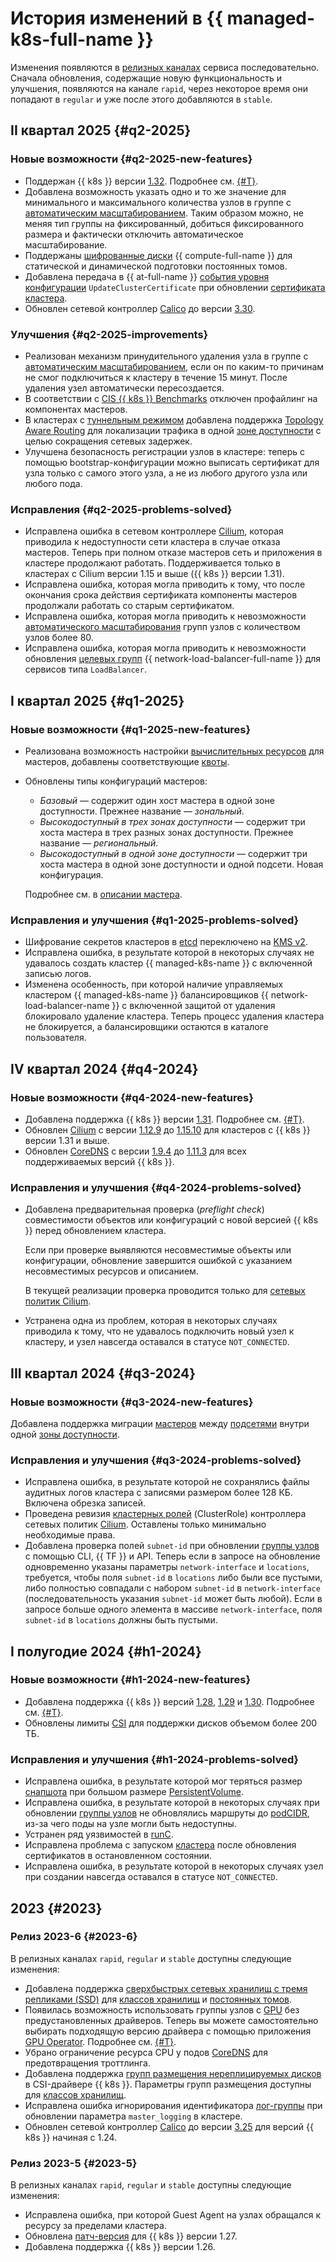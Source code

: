 # История изменений в {{ managed-k8s-full-name }}

Изменения появляются в [релизных каналах](./concepts/release-channels-and-updates.md) сервиса последовательно. Сначала обновления, содержащие новую функциональность и улучшения, появляются на канале `rapid`, через некоторое время они попадают в `regular` и уже после этого добавляются в `stable`.

## II квартал 2025 {#q2-2025}

### Новые возможности {#q2-2025-new-features}

* Поддержан {{ k8s }} версии [1.32](https://github.com/kubernetes/kubernetes/blob/master/CHANGELOG/CHANGELOG-1.32.md). Подробнее см. [{#T}](./concepts/release-channels-and-updates.md).
* Добавлена возможность указать одно и то же значение для минимального и максимального количества узлов в группе с [автоматическим масштабированием](./concepts/node-group/cluster-autoscaler.md). Таким образом можно, не меняя тип группы на фиксированный, добиться фиксированного размера и фактически отключить автоматическое масштабирование.
* Поддержаны [шифрованные диски](./concepts/volume.md#encrypted-disks) {{ compute-full-name }} для статической и динамической подготовки постоянных томов.
* Добавлена передача в {{ at-full-name }} [события уровня конфигурации](./at-ref.md#control-plane-events) `UpdateClusterCertificate` при обновлении [сертификата кластера](./concepts/release-channels-and-updates.md#certificates).
* Обновлен сетевой контроллер [Calico](./concepts/network-policy.md#calico) до версии [3.30](https://github.com/projectcalico/calico/blob/release-v3.30/release-notes/v3.30.0-release-notes.md).

### Улучшения {#q2-2025-improvements}

* Реализован механизм принудительного удаления узла в группе с [автоматическим масштабированием](./concepts/node-group/cluster-autoscaler.md), если он по каким-то причинам не смог подключиться к кластеру в течение 15 минут. После удаления узел автоматически пересоздается.
* В соответствии с [CIS {{ k8s }} Benchmarks](https://www.cisecurity.org/benchmark/kubernetes) отключен профайлинг на компонентах мастеров.
* В кластерах с [туннельным режимом](./concepts/network-policy.md#cilium) добавлена поддержка [Topology Aware Routing](https://kubernetes.io/docs/concepts/services-networking/topology-aware-routing/) для локализации трафика в одной [зоне доступности](../overview/concepts/geo-scope.md) с целью сокращения сетевых задержек.
* Улучшена безопасность регистрации узлов в кластере: теперь с помощью bootstrap-конфигурации можно выписать сертификат для узла только с самого этого узла, а не из любого другого узла или любого пода.

### Исправления {#q2-2025-problems-solved}

* Исправлена ошибка в сетевом контроллере [Cilium](./concepts/network-policy.md#cilium), которая приводила к недоступности сети кластера в случае отказа мастеров. Теперь при полном отказе мастеров сеть и приложения в кластере продолжают работать. Поддерживается только в кластерах с Cilium версии 1.15 и выше ({{ k8s }} версии 1.31).
* Исправлена ошибка, которая могла приводить к тому, что после окончания срока действия сертификата компоненты мастеров продолжали работать со старым сертификатом.
* Исправлена ошибка, которая могла приводить к невозможности [автоматического масштабирования](./concepts/node-group/cluster-autoscaler.md) групп узлов с количеством узлов более 80.
* Исправлена ошибка, которая могла приводить к невозможности обновления [целевых групп](../network-load-balancer/concepts/target-resources.md) {{ network-load-balancer-full-name }} для сервисов типа `LoadBalancer`.

## I квартал 2025 {#q1-2025}

### Новые возможности {#q1-2025-new-features}

* Реализована возможность настройки [вычислительных ресурсов](./concepts/index.md#master-resources) для мастеров, добавлены соответствующие [квоты](./concepts/limits.md#managed-k8s-quotas).
* Обновлены типы конфигураций мастеров: 
  * _Базовый_ — содержит один хост мастера в одной зоне доступности. Прежнее название — _зональный_.
  * _Высокодоступный в трех зонах доступности_ — содержит три хоста мастера в трех разных зонах доступности. Прежнее название — _региональный_.
  * _Высокодоступный в одной зоне доступности_ — содержит три хоста мастера в одной зоне доступности и одной подсети. Новая конфигурация.

  Подробнее см. в [описании мастера](./concepts/index.md#master).

### Исправления и улучшения {#q1-2025-problems-solved}

* Шифрование секретов кластеров в [etcd](https://kubernetes.io/docs/concepts/architecture/#etcd) переключено на [KMS v2](https://kubernetes.io/docs/tasks/administer-cluster/kms-provider/#kms-v2).
* Исправлена ошибка, в результате которой в некоторых случаях не удавалось создать кластер {{ managed-k8s-name }} с включенной записью логов.
* Изменена особенность, при которой наличие управляемых кластером {{ managed-k8s-name }} балансировщиков {{ network-load-balancer-name }} с включенной защитой от удаления блокировало удаление кластера. Теперь процесс удаления кластера не блокируется, а балансировщики остаются в каталоге пользователя.

## IV квартал 2024 {#q4-2024}

### Новые возможности {#q4-2024-new-features}

* Добавлена поддержка {{ k8s }} версии [1.31](https://github.com/kubernetes/kubernetes/blob/master/CHANGELOG/CHANGELOG-1.31.md). Подробнее см. [{#T}](./concepts/release-channels-and-updates.md).
* Обновлен [Cilium](https://cilium.io/) с версии [1.12.9](https://github.com/cilium/cilium/releases/tag/v1.12.9) до [1.15.10](https://github.com/cilium/cilium/releases/tag/v1.15.10) для кластеров с {{ k8s }} версии 1.31 и выше.
* Обновлен [CoreDNS](https://coredns.io/) с версии [1.9.4](https://github.com/coredns/coredns/releases/tag/v1.9.4) до [1.11.3](https://github.com/coredns/coredns/releases/tag/v1.11.3) для всех поддерживаемых версий {{ k8s }}.

### Исправления и улучшения {#q4-2024-problems-solved}

* Добавлена предварительная проверка (_preflight check_) совместимости объектов или конфигураций с новой версией {{ k8s }} перед обновлением кластера.

  Если при проверке выявляются несовместимые объекты или конфигурации, обновление завершится ошибкой с указанием несовместимых ресурсов и описанием. 

  В текущей реализации проверка проводится только для [сетевых политик Cilium](./concepts/network-policy.md#cilium).
* Устранена одна из проблем, которая в некоторых случаях приводила к тому, что не удавалось подключить новый узел к кластеру, и узел навсегда оставался в статусе `NOT_CONNECTED`.

## III квартал 2024 {#q3-2024}

### Новые возможности {#q3-2024-new-features}

Добавлена поддержка миграции [мастеров](./concepts/index.md#master) между [подсетями](../vpc/concepts/network.md#subnet) внутри одной [зоны доступности](../overview/concepts/geo-scope.md).

### Исправления и улучшения {#q3-2024-problems-solved}

* Исправлена ошибка, в результате которой не сохранялись файлы аудитных логов кластера с записями размером более 128 КБ. Включена обрезка записей.
* Проведена ревизия [кластерных ролей](https://kubernetes.io/docs/reference/access-authn-authz/rbac/#user-facing-roles) (ClusterRole) контроллера сетевых политик [Cilium](./concepts/network-policy.md#cilium). Оставлены только минимально необходимые права.
* Добавлена проверка полей `subnet-id` при обновлении [группы узлов](./concepts/index.md#node-group) с помощью CLI, {{ TF }} и API. Теперь если в запросе на обновление одновременно указаны параметры `network-interface` и `locations`, требуется, чтобы поля `subnet-id` в `locations` либо были все пустыми, либо полностью совпадали с набором `subnet-id` в `network-interface` (последовательность указания `subnet-id` может быть любой). Если в запросе больше одного элемента в массиве `network-interface`, поля `subnet-id` в `locations` должны быть пустыми.

## I полугодие 2024 {#h1-2024}

### Новые возможности {#h1-2024-new-features}

* Добавлена поддержка {{ k8s }} версий [1.28](https://github.com/kubernetes/kubernetes/blob/master/CHANGELOG/CHANGELOG-1.28.md), [1.29](https://github.com/kubernetes/kubernetes/blob/master/CHANGELOG/CHANGELOG-1.29.md) и [1.30](https://github.com/kubernetes/kubernetes/blob/master/CHANGELOG/CHANGELOG-1.30.md). Подробнее см. [{#T}](./concepts/release-channels-and-updates.md).
* Обновлены лимиты [CSI](https://github.com/container-storage-interface/spec/blob/master/spec.md) для поддержки дисков объемом более 200 ТБ.

### Исправления и улучшения {#h1-2024-problems-solved}

* Исправлена ошибка, в результате которой мог теряться размер [снапшота](https://kubernetes.io/docs/concepts/storage/volume-snapshots/) при большом размере [PersistentVolume](./concepts/volume.md#persistent-volume).
* Исправлена ошибка, в результате которой в некоторых случаях при обновлении [группы узлов](./concepts/index.md#node-group) не обновлялись маршруты до [podCIDR](https://kubernetes.io/docs/reference/kubernetes-api/cluster-resources/node-v1/#NodeSpec), из-за чего поды на узле могли быть недоступны.
* Устранен ряд уязвимостей в [runC](https://github.com/opencontainers/runc).
* Исправлена проблема c запуском [кластера](./concepts/index.md#kubernetes-cluster) после обновления сертификатов в остановленном состоянии.
* Исправлена ошибка, в результате которой в некоторых случаях узел при создании навсегда оставался в статусе `NOT_CONNECTED`.

## 2023 {#2023}

### Релиз 2023-6 {#2023-6}

В релизных каналах `rapid`, `regular` и `stable` доступны следующие изменения:
* Добавлена поддержка [сверхбыстрых сетевых хранилищ с тремя репликами (SSD)](../compute/concepts/disk.md#disks-types) для [классов хранилищ](./operations/volumes/manage-storage-class.md) и [постоянных томов](./concepts/volume.md#persistent-volume).
* Появилась возможность использовать группы узлов c [GPU](../compute/concepts/gpus.md) без предустановленных драйверов. Теперь вы можете самостоятельно выбирать подходящую версию драйвера с помощью приложения [GPU Operator](https://docs.nvidia.com/datacenter/cloud-native/gpu-operator/overview.html). Подробнее см. [{#T}](./tutorials/driverless-gpu.md).
* Убрано ограничение ресурса CPU у подов [CoreDNS](https://kubernetes.io/docs/tasks/administer-cluster/coredns/) для предотвращения троттлинга.
* Добавлена поддержка [групп размещения нереплицируемых дисков](../compute/concepts/disk-placement-group.md) в CSI-драйвере {{ k8s }}. Параметры групп размещения доступны для [классов хранилищ](./operations/volumes/manage-storage-class.md).
* Исправлена ошибка игнорирования идентификатора [лог-группы](../logging/concepts/log-group.md) при обновлении параметра `master_logging` в кластере.
* Обновлен сетевой контроллер [Calico](./concepts/network-policy.md#calico) до версии [3.25](https://docs.tigera.io/archive/v3.25/release-notes/) для версий {{ k8s }} начиная с 1.24.

### Релиз 2023-5 {#2023-5}

В релизных каналах `rapid`, `regular` и `stable` доступны следующие изменения:
* Исправлена ошибка, при которой Guest Agent на узлах обращался к ресурсу за пределами кластера.
* Обновлена [патч-версия](https://github.com/kubernetes/kubernetes/blob/master/CHANGELOG/CHANGELOG-1.27.md#changelog-since-v1273) для {{ k8s }} версии 1.27.
* Добавлена поддержка {{ k8s }} версии 1.26.
